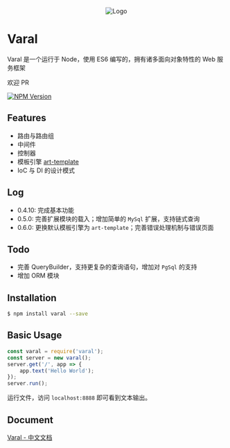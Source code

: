 <br>

<p align="center">
<img src="http://www.pty.ink/varal-400.png" alt="Logo">
</p>

# Varal

Varal 是一个运行于 Node，使用 ES6 编写的，拥有诸多面向对象特性的 Web 服务框架

欢迎 PR

[![NPM Version][npm-image]][npm-url]

[npm-image]: https://img.shields.io/npm/v/varal.svg
[npm-url]: https://npmjs.org/package/varal

## Features

* 路由与路由组
* 中间件
* 控制器
* 模板引擎 [art-template](https://github.com/aui/art-template)
* IoC 与 DI 的设计模式

## Log

* 0.4.10: 完成基本功能
* 0.5.0: 完善扩展模块的载入；增加简单的 `MySql` 扩展，支持链式查询
* 0.6.0: 更换默认模板引擎为 `art-template`；完善错误处理机制与错误页面

## Todo

* 完善 QueryBuilder，支持更复杂的查询语句，增加对 `PgSql` 的支持
* 增加 ORM 模块

## Installation

```bash
$ npm install varal --save
```

## Basic Usage

```javascript
const varal = require('varal');
const server = new varal();
server.get('/', app => {
    app.text('Hello World');
});
server.run();
```
运行文件，访问 `localhost:8888` 即可看到文本输出。

## Document

[Varal - 中文文档](http://d.varal.pty.ink)